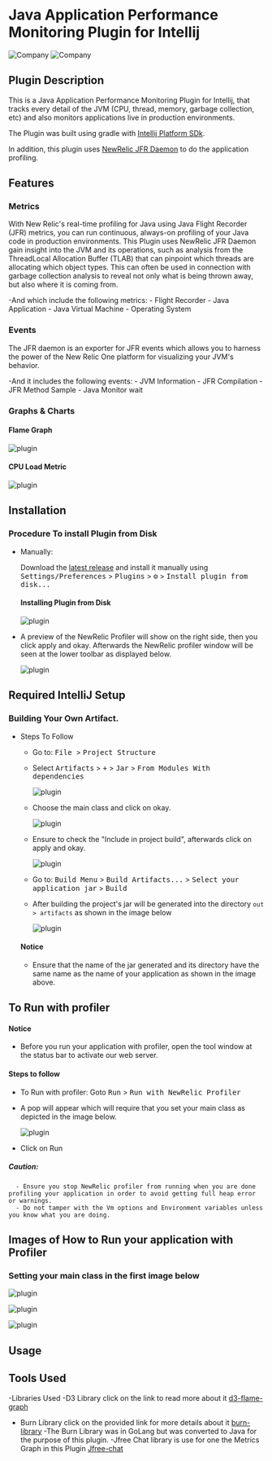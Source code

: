 # Java Application Performance Monitoring Plugin for Intellij
![Company](https://avatars.githubusercontent.com/u/21255133?s=200&v=4)
![Company](https://avatars.githubusercontent.com/u/31739?s=200&v=4)


[comment]: <> (![Build]&#40;https://github.com/turntabl/intellij-apm-plugin/workflows/Build/badge.svg&#41;)


<!-- Plugin description -->
## Plugin Description
 This is a Java Application Performance Monitoring Plugin for Intellij, that tracks every detail of the JVM (CPU, thread, memory, garbage collection, etc) and also monitors
applications live in production environments.

The Plugin was built using gradle with  [Intellij Platform SDk](https://plugins.jetbrains.com/docs/intellij/welcome.html).

In addition, this plugin uses [NewRelic JFR Daemon](https://github.com/newrelic/newrelic-jfr-core) to do the application profiling.

<!-- Plugin description end -->

## Features
### Metrics
With New Relic's real-time profiling for Java using Java Flight Recorder (JFR) metrics, you can run continuous, always-on profiling of your Java code in production environments.
This Plugin uses NewRelic JFR Daemon gain insight into the JVM and its operations, 
such as analysis from the ThreadLocal Allocation Buffer (TLAB) that can pinpoint which threads are allocating which object types. 
This can often be used in connection with garbage collection analysis to reveal not only what is being thrown away, but also where it is coming from.

-And which include the following metrics: 
      - Flight Recorder
      - Java Application
      - Java Virtual Machine
      - Operating System
### Events
The JFR daemon is an exporter for JFR events which allows you to harness
the power of the New Relic One platform for visualizing your JVM's behavior.

-And it includes the following events:
      - JVM Information
      - JFR Compilation
      - JFR Method Sample
      - Java Monitor wait
      
### Graphs & Charts
#### Flame Graph
![plugin](Images/flamegraph1.png)

#### CPU Load Metric
![plugin](Images/cpuLoadGraph.png)



## Installation
  ### Procedure To install Plugin from Disk
[comment]: <> (  <kbd>Install Plugin</kbd>)
[comment]: <> (- Using IDE built-in plugin system:)
[comment]: <> (<kbd>File from the Toolbar or Menu Bar</kbd> > <kbd>Settings/Plugins</kbd> )

[comment]: <> (  <kbd>select from the pop up menu</kbd> > <kbd>Install Plugin from Disk</kbd>)

[comment]: <> (  <kbd>Settings/Preferences</kbd> > <kbd>Plugins</kbd> > <kbd>Marketplace</kbd> > <kbd>Search for "intellij-plugin"</kbd> >)

- Manually:

  Download the [latest release](https://github.com/turntabl/intellij-apm-plugin/releases/latest) and install it manually using
  <kbd>Settings/Preferences</kbd> > <kbd>Plugins</kbd> > <kbd>⚙️</kbd> > <kbd>Install plugin from disk...</kbd>

  
  #### Installing Plugin from Disk  
  ![plugin](Images/plugin.png)
  
- A preview of the NewRelic Profiler will show on the right side, then you click apply and okay.
  Afterwards the NewRelic profiler window will be seen at the lower toolbar as displayed below.

  ![plugin](Images/newRelicProfiler.png)

## Required IntelliJ Setup
 ### Building Your Own Artifact.
- Steps To Follow
  - Go to:  <kbd>File </kbd> > <kbd>Project Structure </kbd>
  - Select <kbd>Artifacts</kbd> > <kbd>+</kbd> > <kbd>Jar</kbd> > <kbd>From Modules With dependencies</kbd>

    ![plugin](Images/artifacts-jar.png)
  - Choose the main class and click on okay.
    
    ![plugin](Images/selectMainClass.png)
  - Ensure to check the "Include in project build", afterwards click on apply and okay.
    
    ![plugin](Images/ensureBuild.png)     
  - Go to: <kbd>Build Menu</kbd> > <kbd>Build Artifacts...</kbd> > <kbd>Select your application jar</kbd> > <kbd>Build</kbd>
  - After building the project's jar will be generated into the directory `out > artifacts` as shown in the image below
    
    ![plugin](Images/out.png)
  
  #### Notice
  - Ensure that the name of the jar generated and its directory have the same name as the name of your application as shown in the image above.
  
## To Run with profiler
#### Notice
  - Before you run your application with profiler, open the tool window at the status bar to activate our web server.
#### Steps to follow
  - To Run with profiler: Goto <kbd>Run</kbd> > <kbd>Run with NewRelic Profiler</kbd>
  - A pop will appear which will require that you set your main class as depicted in the image below.
    
    ![plugin](Images/result3.png)
  - Click on Run
  ##### Caution: 
      - Ensure you stop NewRelic profiler from running when you are done profiling your application in order to avoid getting full heap error or warnings.
      - Do not tamper with the Vm options and Environment variables unless you know what you are doing.




  ## Images of How to Run your application with Profiler
### Setting your main class in the first image below



![plugin](Images/result1.png)

![plugin](Images/result2.png)

![plugin](Images/result4.png)


  
## Usage 
  

[comment]: <> (  - Goto <kbd>Run</kbd> > <kbd>Edit Configurations</kbd>)

[comment]: <> (  - In the pop up window, click on create new application)

[comment]: <> (  - Choose a name, Run on > Local Machine)

[comment]: <> (  - For the VM Options, enter this command  `-javaagent:./lib/jfr-daemon-1.2.0-SNAPSHOT.jar -jar ./lib/testProject.jar`)
  
[comment]: <> (### Working with different types of projects  )

[comment]: <> (- Pure Java Project)

[comment]: <> (    - Build project first)

[comment]: <> (    - Run the project default main first before you run with the plugin.)

[comment]: <> (- Gradle Projects)

[comment]: <> (  - Build project first)

[comment]: <> (  - Run the project default main first before you run with the plugin.)

[comment]: <> (  - For cases where a null pointer exception is thrown, kindly run the project default main again before running with profiler.)

[comment]: <> (- Maven Projects)

[comment]: <> (  - Build project first)

[comment]: <> (  - Run the project default main first before you run with the plugin.)

[comment]: <> (  - For cases where a null pointer exception is thrown, kindly run the project default main again before running with profiler.)

## Tools Used
-Libraries Used
  -D3 Library click on the link to read more about it [d3-flame-graph](https://github.com/spiermar/d3-flame-graph)
  - Burn Library click on the provided link for more details about it [burn-library](https://github.com/spiermar/burn)
    -The Burn Library was in GoLang but was converted to Java for the purpose of this plugin.
  -Jfree Chat library is use for one the Metrics Graph in this Plugin [Jfree-chat](https://www.jfree.org/jfreechart/)


